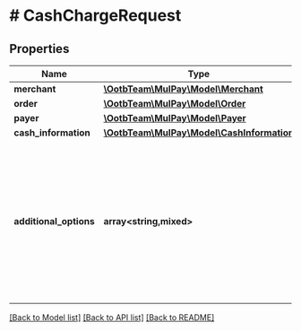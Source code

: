 # # CashChargeRequest

## Properties

Name | Type | Description | Notes
------------ | ------------- | ------------- | -------------
**merchant** | [**\OotbTeam\MulPay\Model\Merchant**](Merchant.md) |  |
**order** | [**\OotbTeam\MulPay\Model\Order**](Order.md) |  |
**payer** | [**\OotbTeam\MulPay\Model\Payer**](Payer.md) |  |
**cash_information** | [**\OotbTeam\MulPay\Model\CashInformation**](CashInformation.md) |  |
**additional_options** | **array<string,mixed>** | 追加情報   予備項目であり、通常は使用しないでください。   任意のMap(Key:Value)形式で、KeyとValueはともにString型のみ設定可能です。   20個までの要素を設定可能です。 | [optional]

[[Back to Model list]](../../README.md#models) [[Back to API list]](../../README.md#endpoints) [[Back to README]](../../README.md)
